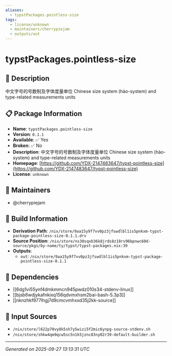 ```yaml
---
aliases:
  - typstPackages.pointless-size
tags:
  - license/unknown
  - maintainers/cherrypiejam
  - outputs/out
---
```


# typstPackages.pointless-size

## 📝 Description

中文字号的号数制及字体度量单位 Chinese size system (hào-system) and type-related measurements units

## 📋 Package Information

- **Name**: `typstPackages.pointless-size`
- **Version**: `0.1.1`
- **Available**: ✅ Yes
- **Broken**: ✅ No
- **Description**: 中文字号的号数制及字体度量单位 Chinese size system (hào-system) and type-related measurements units
- **Homepage**: [https://github.com/YDX-2147483647/typst-pointless-size](https://github.com/YDX-2147483647/typst-pointless-size)
- **License**: `unknown`
## 👥 Maintainers

- @cherrypiejam


## 🔧 Build Information

- **Derivation Path**: `/nix/store/9aa15y9f7vv0pz3jfswdlbl1is5pnkxm-typst-package-pointless-size-0.1.1.drv`
- **Source Position**: `/nix/store/ns30sqxb36k8jrds8z18rv96bpnwc60d-source/pkgs/by-name/ty/typst/typst-packages.nix:39`
- **Outputs**:
  - `out`:  `/nix/store/9aa15y9f7vv0pz3jfswdlbl1is5pnkxm-typst-package-pointless-size-0.1.1`

## 🔗 Dependencies

- [[6dg1vi55ynf4dmkmmcn945pwdz010s34-stdenv-linux]]
- [[bjsb6wdjykafnkixq156qdvmxhsm2bai-bash-5.3p3]]
- [[nknzhkf977lhgj7d9cmcvmhxxd35j2kk-source]]

## 📁 Input Sources

- `/nix/store/l622p70vy8k5sh7y5wizi5f2mic6ynpg-source-stdenv.sh`
- `/nix/store/shkw4qm9qcw5sc5n1k5jznc83ny02r39-default-builder.sh`

---
*Generated on 2025-09-27 13:13:31 UTC*
